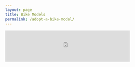 ```yaml
---
layout: page
title: Bike Models
permalink: /adopt-a-bike-model/
---
```



<iframe frameborder="0" height="100" marginheight="0" marginwidth="0" scrolling="no" src="http://bl.ocks.org/cgerson/raw/2973775fd920636435924889cc2/" width="400"></iframe>
